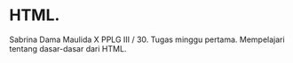 # HTML.
Sabrina Dama Maulida X PPLG III / 30. Tugas minggu pertama.  Mempelajari tentang dasar-dasar dari HTML.
